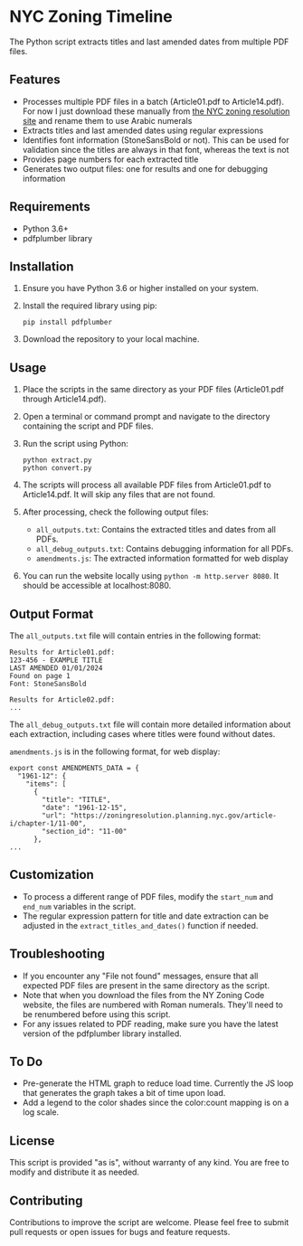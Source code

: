 # NYC Zoning Timeline

The Python script extracts titles and last amended dates from multiple PDF files.

## Features

- Processes multiple PDF files in a batch (Article01.pdf to Article14.pdf). For now I just download these manually from [the NYC zoning resolution site](https://zoningresolution.planning.nyc.gov) and rename them to use Arabic numerals
- Extracts titles and last amended dates using regular expressions
- Identifies font information (StoneSansBold or not). This can be used for validation since the titles are always in that font, whereas the text is not
- Provides page numbers for each extracted title
- Generates two output files: one for results and one for debugging information

## Requirements

- Python 3.6+
- pdfplumber library

## Installation

1. Ensure you have Python 3.6 or higher installed on your system.
2. Install the required library using pip:

   ```
   pip install pdfplumber
   ```

3. Download the repository to your local machine.

## Usage

1. Place the scripts in the same directory as your PDF files (Article01.pdf through Article14.pdf).

2. Open a terminal or command prompt and navigate to the directory containing the script and PDF files.

3. Run the script using Python:

   ```
   python extract.py
   python convert.py
   ```

4. The scripts will process all available PDF files from Article01.pdf to Article14.pdf. It will skip any files that are not found.

5. After processing, check the following output files:
   - `all_outputs.txt`: Contains the extracted titles and dates from all PDFs.
   - `all_debug_outputs.txt`: Contains debugging information for all PDFs.
   - `amendments.js`: The extracted information formatted for web display 

6. You can run the website locally using `python -m http.server 8080`. It should be accessible at localhost:8080.

## Output Format

The `all_outputs.txt` file will contain entries in the following format:

```
Results for Article01.pdf:
123-456 - EXAMPLE TITLE
LAST AMENDED 01/01/2024
Found on page 1
Font: StoneSansBold

Results for Article02.pdf:
...
```

The `all_debug_outputs.txt` file will contain more detailed information about each extraction, including cases where titles were found without dates.

`amendments.js` is in the following format, for web display:

```
export const AMENDMENTS_DATA = {
  "1961-12": {
    "items": [
      {
        "title": "TITLE",
        "date": "1961-12-15",
        "url": "https://zoningresolution.planning.nyc.gov/article-i/chapter-1/11-00",
        "section_id": "11-00"
      },
...
```

## Customization

- To process a different range of PDF files, modify the `start_num` and `end_num` variables in the script.
- The regular expression pattern for title and date extraction can be adjusted in the `extract_titles_and_dates()` function if needed.

## Troubleshooting

- If you encounter any "File not found" messages, ensure that all expected PDF files are present in the same directory as the script.
- Note that when you download the files from the NY Zoning Code website, the files are numbered with Roman numerals. They'll need to be renumbered before using this script.
- For any issues related to PDF reading, make sure you have the latest version of the pdfplumber library installed.

## To Do 

- Pre-generate the HTML graph to reduce load time. Currently the JS loop that generates the graph takes a bit of time upon load.
- Add a legend to the color shades since the color:count mapping is on a log scale.

## License

This script is provided "as is", without warranty of any kind. You are free to modify and distribute it as needed.

## Contributing

Contributions to improve the script are welcome. Please feel free to submit pull requests or open issues for bugs and feature requests.
